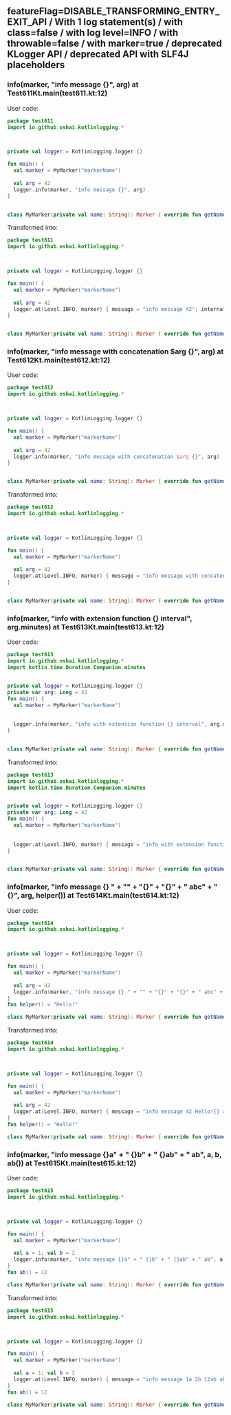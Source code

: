 ## featureFlag=DISABLE_TRANSFORMING_ENTRY_EXIT_API / With 1 log statement(s) / with class=false / with log level=INFO / with throwable=false / with marker=true / deprecated KLogger API / deprecated API with SLF4J placeholders



###  info(marker, "info message {}", arg) at Test611Kt.main(test611.kt:12)

User code:
```kotlin
package test611
import io.github.oshai.kotlinlogging.*



private val logger = KotlinLogging.logger {}

fun main() {
  val marker = MyMarker("markerName")
  
  val arg = 42
  logger.info(marker, "info message {}", arg)
}


class MyMarker(private val name: String): Marker { override fun getName() = name }

```
  
Transformed into:
```kotlin
package test611
import io.github.oshai.kotlinlogging.*



private val logger = KotlinLogging.logger {}

fun main() {
  val marker = MyMarker("markerName")
  
  val arg = 42
  logger.at(Level.INFO, marker) { message = "info message 42"; internalCompilerData = KLoggingEventBuilder.InternalCompilerData(messageTemplate = ""info message {}"", className = "test611.Test611Kt", methodName = "main", fileName = "test611.kt", lineNumber = 12)
}


class MyMarker(private val name: String): Marker { override fun getName() = name }

```

###  info(marker, "info message with concatenation $arg {}", arg) at Test612Kt.main(test612.kt:12)

User code:
```kotlin
package test612
import io.github.oshai.kotlinlogging.*



private val logger = KotlinLogging.logger {}

fun main() {
  val marker = MyMarker("markerName")
  
  val arg = 42
  logger.info(marker, "info message with concatenation $arg {}", arg)
}


class MyMarker(private val name: String): Marker { override fun getName() = name }

```
  
Transformed into:
```kotlin
package test612
import io.github.oshai.kotlinlogging.*



private val logger = KotlinLogging.logger {}

fun main() {
  val marker = MyMarker("markerName")
  
  val arg = 42
  logger.at(Level.INFO, marker) { message = "info message with concatenation 42 42"; internalCompilerData = KLoggingEventBuilder.InternalCompilerData(messageTemplate = ""info message with concatenation $arg {}"", className = "test612.Test612Kt", methodName = "main", fileName = "test612.kt", lineNumber = 12)
}


class MyMarker(private val name: String): Marker { override fun getName() = name }

```

###  info(marker, "info with extension function {} interval", arg.minutes) at Test613Kt.main(test613.kt:12)

User code:
```kotlin
package test613
import io.github.oshai.kotlinlogging.*
import kotlin.time.Duration.Companion.minutes


private val logger = KotlinLogging.logger {}
private var arg: Long = 42
fun main() {
  val marker = MyMarker("markerName")
  
  
  logger.info(marker, "info with extension function {} interval", arg.minutes)
}


class MyMarker(private val name: String): Marker { override fun getName() = name }

```
  
Transformed into:
```kotlin
package test613
import io.github.oshai.kotlinlogging.*
import kotlin.time.Duration.Companion.minutes


private val logger = KotlinLogging.logger {}
private var arg: Long = 42
fun main() {
  val marker = MyMarker("markerName")
  
  
  logger.at(Level.INFO, marker) { message = "info with extension function 42m interval"; internalCompilerData = KLoggingEventBuilder.InternalCompilerData(messageTemplate = ""info with extension function {} interval"", className = "test613.Test613Kt", methodName = "main", fileName = "test613.kt", lineNumber = 12)
}


class MyMarker(private val name: String): Marker { override fun getName() = name }

```

###  info(marker, "info message {} " + "" + "{}" + "{}" + " abc" + " {}", arg, helper()) at Test614Kt.main(test614.kt:12)

User code:
```kotlin
package test614
import io.github.oshai.kotlinlogging.*



private val logger = KotlinLogging.logger {}

fun main() {
  val marker = MyMarker("markerName")
  
  val arg = 42
  logger.info(marker, "info message {} " + "" + "{}" + "{}" + " abc" + " {}", arg, helper())
}
fun helper() = "Hello!"

class MyMarker(private val name: String): Marker { override fun getName() = name }

```
  
Transformed into:
```kotlin
package test614
import io.github.oshai.kotlinlogging.*



private val logger = KotlinLogging.logger {}

fun main() {
  val marker = MyMarker("markerName")
  
  val arg = 42
  logger.at(Level.INFO, marker) { message = "info message 42 Hello!{} abc {}"; internalCompilerData = KLoggingEventBuilder.InternalCompilerData(messageTemplate = ""info message {} " + "" + "{}" + "{}" + " abc" + " {}"", className = "test614.Test614Kt", methodName = "main", fileName = "test614.kt", lineNumber = 12)
}
fun helper() = "Hello!"

class MyMarker(private val name: String): Marker { override fun getName() = name }

```

###  info(marker, "info message {}a" + " {}b" + " {}ab" + " ab", a, b, ab()) at Test615Kt.main(test615.kt:12)

User code:
```kotlin
package test615
import io.github.oshai.kotlinlogging.*



private val logger = KotlinLogging.logger {}

fun main() {
  val marker = MyMarker("markerName")
  
  val a = 1; val b = 2
  logger.info(marker, "info message {}a" + " {}b" + " {}ab" + " ab", a, b, ab())
}
fun ab() = 12

class MyMarker(private val name: String): Marker { override fun getName() = name }

```
  
Transformed into:
```kotlin
package test615
import io.github.oshai.kotlinlogging.*



private val logger = KotlinLogging.logger {}

fun main() {
  val marker = MyMarker("markerName")
  
  val a = 1; val b = 2
  logger.at(Level.INFO, marker) { message = "info message 1a 2b 12ab ab"; internalCompilerData = KLoggingEventBuilder.InternalCompilerData(messageTemplate = ""info message {}a" + " {}b" + " {}ab" + " ab"", className = "test615.Test615Kt", methodName = "main", fileName = "test615.kt", lineNumber = 12)
}
fun ab() = 12

class MyMarker(private val name: String): Marker { override fun getName() = name }

```
